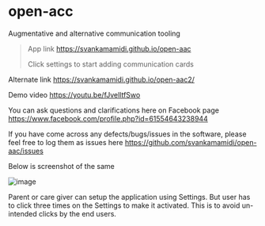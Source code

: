 # open-acc
Augmentative and alternative communication tooling

>App link https://svankamamidi.github.io/open-aac
>
>Click settings to start adding communication cards

   Alternate link https://svankamamidi.github.io/open-aac2/
  
Demo video https://youtu.be/fJvelltfSwo

You can ask questions and clarifications here on Facebook page https://www.facebook.com/profile.php?id=61554643238944

If you have come across any defects/bugs/issues in the software, please feel free to log them as issues here https://github.com/svankamamidi/open-aac/issues

Below is screenshot of the same

![image](https://github.com/svankamamidi/open-aac/assets/3726282/fa7a86bf-01f6-419a-af12-0fb52c639708)

Parent or care giver can setup the application using Settings. But user has to click three times on the Settings to make it activated. This is to avoid un-intended clicks by the end users.
